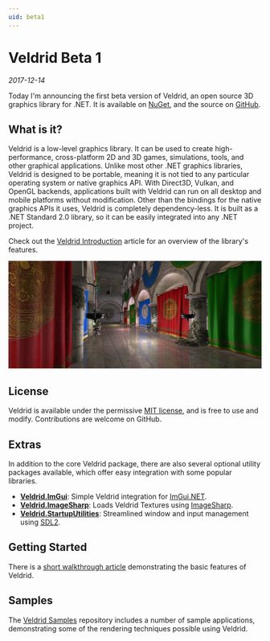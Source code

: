 ```yaml
---
uid: beta1
---
```


# Veldrid Beta 1

_2017-12-14_

Today I'm announcing the first beta version of Veldrid, an open source 3D graphics library for .NET. It is available on [NuGet](https://www.nuget.org/packages/Veldrid/), and the source on [GitHub](https://github.com/mellinoe/veldrid).

## What is it?

Veldrid is a low-level graphics library. It can be used to create high-performance, cross-platform 2D and 3D games, simulations, tools, and other graphical applications. Unlike most other .NET graphics libraries, Veldrid is designed to be portable, meaning it is not tied to any particular operating system or native graphics API. With Direct3D, Vulkan, and OpenGL backends, applications built with Veldrid can run on all desktop and mobile platforms without modification. Other than the bindings for the native graphics APIs it uses, Veldrid is completely dependency-less. It is built as a .NET Standard 2.0 library, so it can be easily integrated into any .NET project.

Check out the [Veldrid Introduction](xref:intro) article for an overview of the library's features.

![NeoDemo](../images/neodemo-low-wide.png)

## License

Veldrid is available under the permissive [MIT license](https://github.com/mellinoe/veldrid/blob/master/LICENSE), and is free to use and modify. Contributions are welcome on GitHub.

## Extras

In addition to the core Veldrid package, there are also several optional utility packages available, which offer easy integration with some popular libraries.

* __[Veldrid.ImGui](https://www.nuget.org/packages/Veldrid.ImGui/)__: Simple Veldrid integration for [ImGui.NET](https://github.com/mellinoe/imgui.net).
* __[Veldrid.ImageSharp](https://www.nuget.org/packages/Veldrid.ImageSharp/)__: Loads Veldrid Textures using [ImageSharp](https://sixlabors.com/projects/imagesharp/).
* __[Veldrid.StartupUtilities](https://www.nuget.org/packages/Veldrid.StartupUtilities/)__: Streamlined window and input management using [SDL2](https://www.libsdl.org/).

## Getting Started

There is a [short walkthrough article](xref:getting-started-intro) demonstrating the basic features of Veldrid.

## Samples

The [Veldrid Samples](https://github.com/mellinoe/veldrid-samples) repository includes a number of sample applications, demonstrating some of the rendering techniques possible using Veldrid.